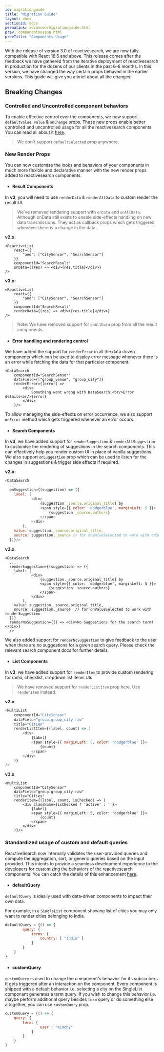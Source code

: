 ```yaml
---
id: migrationguide
title: "Migration Guide"
layout: docs
sectionid: docs
permalink: advanced/migrationguide.html
prev: componentsusage.html
prevTitle: "Components Usage"
---
```


With the release of version 3.0 of reactivesearch, we are now fully compatible with React 16.6 and above. This release comes after the feedback we have gathered from the iterative deployment of reactivesearch in production for the dozens of our clients in the past 6–8 months. In this version, we have changed the way certain props behaved in the earlier versions. This guide will give you a brief about all the changes.

## Breaking Changes

### Controlled and Uncontrolled component behaviors

To enable effective control over the components, we now support `defaultValue`, `value` & `onChange` props. These new props enable better controlled and uncontrolled usage for all the reactivesearch components. You can read all about it [here](/componentsusage).

> We don't support `defaultSelected` prop anywhere.

### New Render Props

You can now customise the looks and behaviors of your components in much more flexible and declarative manner with the new render props added to reactivesearch components.

- #### Result Components

In **v3**, you will need to use `renderData` & `renderAllData` to custom render the result UI.

> We've removed rendering support with `onData` and `onAllData`. Although onData still exists to enable side-effects handling on new data transmissions. They act as callback props which gets triggered whenever there is a change in the data.

**v2.x:**
```js{6}
<ReactiveList
    react={{
        "and": ["CitySensor", "SearchSensor"]
    }}
    componentId="SearchResult"
    onData={(res) => <div>{res.title}</div>}
/>
```

**v3.x:**
```js{6}
<ReactiveList
    react={{
        "and": ["CitySensor", "SearchSensor"]
    }}
    componentId="SearchResult"
    renderData={(res) => <div>{res.title}</div>}
/>
```

> Note: We have removed support for `onAllData` prop from all the result components.

- #### Error handling and rendering control

We have added the support for `renderError` in all the data driven components which can be used to display error message whenever there is an error while fetching the data for that particular component.

```js{4-6}
<DataSearch
    componentId="SearchSensor"
    dataField={["group_venue", "group_city"]}
    renderError={(error) =>
        <div>
            Something went wrong with DataSearch!<br/>Error details<br/>{error}
        </div>
    }/>
```

To allow managing the side-effects on error occurrence, we also support `onError` method which gets triggered whenever an error occurs.

- #### Search Components

In **v3**, we have added support for `renderSuggestion` & `renderAllSuggestion` to customise the rendering of suggestions in the search components. This can effectively help you render custom UI in place of vanilla suggestions. We also support `onSuggestion` prop which can be used to listen for the changes in suggestions & trigger side effects if required.

**v2.x:**
```js
<DataSearch
  ...
  onSuggestion={(suggestion) => ({
    label: (
            <div>
                {suggestion._source.original_title} by
                <span style={{ color: 'dodgerblue', marginLeft: 5 }}>
                    {suggestion._source.authors}
                </span>
            </div>
        ),
    value: suggestion._source.original_title,
    source: suggestion._source // for onValueSelected to work with onSuggestion
  })}/>
```

**v3.x:**
```js{3,15}
<DataSearch
  ...
  renderSuggestion={(suggestion) => ({
    label: (
            <div>
                {suggestion._source.original_title} by
                <span style={{ color: 'dodgerblue', marginLeft: 5 }}>
                    {suggestion._source.authors}
                </span>
            </div>
        ),
    value: suggestion._source.original_title,
    source: suggestion._source  // for onValueSelected to work with renderSuggestion
  })}
  renderNoSuggestion={() => <div>No Suggestions for the search term!</div>}
  />
```

We also added support for `renderNoSuggestion` to give feedback to the user when there are no suggestions for a given search query. Please check the relevant search component docs for further details.

- #### List Components

In **v3**, we have added support for `renderItem` to provide custom rendering for radio, checklist, dropdown list items UIs.

> We have removed support for `renderListItem` prop here. Use `renderItem` instead.

**v2.x**:
```js
<MultiList
    componentId="CitySensor"
    dataField="group.group_city.raw"
    title="Cities"
    renderListItem={(label, count) => (
        <div>
            {label}
            <span style={{ marginLeft: 5, color: 'dodgerblue' }}>
                {count}
            </span>
        </div>
    )}
/>
```

**v3.x**:
```js{5-11}
<MultiList
    componentId="CitySensor"
    dataField="group.group_city.raw"
    title="Cities"
    renderItem={(label, count, isChecked) => (
        <div className={isChecked ? 'active' : ''}>
            {label}
            <span style={{ marginLeft: 5, color: 'dodgerblue' }}>
                {count}
            </span>
        </div>
    )}/>
```

### Standardized usage of custom and default queries

ReactiveSearch now internally validates the user-provided queries and compute the aggregation, sort, or generic queries based on the input provided. This intents to provide a seamless development experience to the developers for customizing the behaviors of the reactivesearch components. You can catch the details of this enhancement [here](https://github.com/appbaseio/reactivesearch/issues/546).

- #### defaultQuery

`defaultQuery` is ideally used with data-driven components to impact their own data.

For example, in a `SingleList` component showing list of cities you may only want to render cities belonging to India.

```js
defaultQuery = {() => {
        query: {
            terms: {
                country: [ "India" ]
            }
        }
    }
}
```

- #### customQuery

`customQuery` is used to change the component's behavior for its subscribers. It gets triggered after an interaction on the component. Every component is shipped with a default behavior i.e. selecting a city on the SingleList component generates a term query. If you wish to change this behavior i.e. maybe perform additional query besides `term` query or do something else altogether, you can use `customQuery` prop.

```js
customQuery = {() => {
    query: {
        term: {
                user : "Kimchy"
            }
        }
    }
}
```
